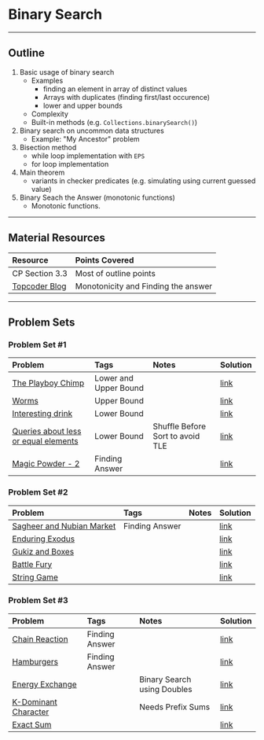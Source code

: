 # Binary Search
---
## Outline
1. Basic usage of binary search
	- Examples
		* finding an element in array of distinct values
		* Arrays with duplicates (finding first/last occurence)
		* lower and upper bounds
	- Complexity
	- Built-in methods (e.g. `Collections.binarySearch()`)
2. Binary search on uncommon data structures
	- Example: "My Ancestor" problem
3. Bisection method
	- while loop implementation with `EPS`
	- for loop implementation
4. Main theorem
	- variants in checker predicates (e.g. simulating using current guessed value)
5. Binary Seach the Answer (monotonic functions)
	- Monotonic functions.
---

## Material Resources
| Resource                  | Points Covered                  |
|:------------------------- |:--------------------------------|
|CP Section 3.3  | Most of outline points|
|[Topcoder Blog](https://www.topcoder.com/community/data-science/data-science-tutorials/binary-search/)|Monotonicity and Finding the answer|

---
## Problem Sets
### Problem Set #1

| Problem        | Tags          | Notes  | Solution |
|:------------- |:-------------|:-----|:--------|
|[The Playboy Chimp](https://uva.onlinejudge.org/index.php?option=com_onlinejudge&Itemid=8&page=show_problem&problem=1552)|Lower and Upper Bound||[link](https://github.com/AhmadElsagheer/UVa-Solutions/blob/master/v106/ThePlayboyChimp_UVa10611.java)|
|[Worms](http://codeforces.com/problemset/problem/474/B)|Upper Bound||[link](http://codeforces.com/contest/474/submission/18132202)|
|[Interesting drink]()|Lower Bound||[link](http://codeforces.com/contest/706/submission/19792492)|
|[Queries about less or equal elements](http://codeforces.com/contest/600/problem/B)|Lower Bound|Shuffle Before Sort to avoid TLE|[link](http://codeforces.com/contest/600/submission/16453821)|
|[Magic Powder - 2](http://codeforces.com/problemset/problem/670/D2)|Finding Answer||[link](http://codeforces.com/contest/670/submission/17824666)|

### Problem Set #2
| Problem        | Tags          | Notes  | Solution |
|:------------- |:-------------|:-----|:--------|
|[Sagheer and Nubian Market](http://codeforces.com/contest/812/problem/C)|Finding Answer||[link](http://codeforces.com/contest/812/submission/27728473)|
|[Enduring Exodus](http://codeforces.com/problemset/problem/645/C)|||[link](http://codeforces.com/contest/645/submission/16786811)|
|[Gukiz and Boxes](http://codeforces.com/problemset/problem/551/C)|||[link](http://codeforces.com/contest/551/submission/34331187)|
|[Battle Fury](http://codeforces.com/gym/100247/problem/F)|||[link](https://ideone.com/g9OmIP)|
|[String Game](http://codeforces.com/contest/779/problem/D)|||[link](http://codeforces.com/contest/779/submission/25077945)|

### Problem Set #3
| Problem        | Tags          | Notes  | Solution |
|:------------- |:-------------|:-----|:--------|
|[Chain Reaction](http://codeforces.com/problemset/problem/607/A)|Finding Answer||[link](http://codeforces.com/contest/607/submission/17546217)|
|[Hamburgers](http://codeforces.com/contest/371/problem/C)|Finding Answer||[link](http://codeforces.com/contest/371/submission/17824474)|
|[Energy Exchange](http://codeforces.com/problemset/problem/68/B)||Binary Search using Doubles|[link](http://codeforces.com/contest/68/submission/20514429)|
|[K-Dominant Character](http://codeforces.com/contest/888/problem/C)||Needs Prefix Sums|[link](http://codeforces.com/contest/888/submission/32166894)|
|[Exact Sum](https://uva.onlinejudge.org/index.php?option=onlinejudge&page=show_problem&problem=1998)|||[link](https://github.com/TheRealImaginary/CompetitiveProgramming/blob/master/UVA/UVA_11057_ExactSum.java)|
